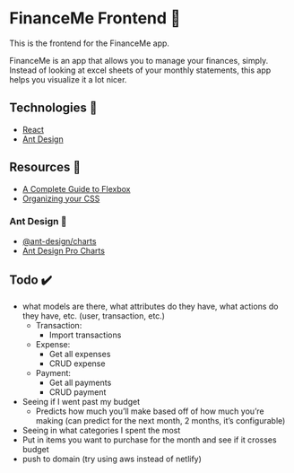 # FinanceMe Frontend 💸

This is the frontend for the FinanceMe app.

FinanceMe is an app that allows you to manage your finances, simply. Instead of looking at excel sheets of your monthly statements, this app helps you visualize it a lot nicer.

## Technologies 🎷

- [React](https://reactjs.org/)
- [Ant Design](https://ant.design/)

## Resources 💨

- [A Complete Guide to Flexbox](https://css-tricks.com/snippets/css/a-guide-to-flexbox/)
- [Organizing your CSS](https://developer.mozilla.org/en-US/docs/Learn/CSS/Building_blocks/Organizing)

### Ant Design 🐜

- [@ant-design/charts](https://github.com/ant-design/ant-design-charts)
- [Ant Design Pro Charts](https://pro.ant.design/docs/graph)

## Todo ✔️

- what models are there, what attributes do they have, what actions do they have, etc. (user, transaction, etc.)
  - Transaction:
    - Import transactions
  - Expense:
    - Get all expenses
    - CRUD expense
  - Payment:
    - Get all payments
    - CRUD payment
- Seeing if I went past my budget
  - Predicts how much you’ll make based off of how much you’re making (can predict for the next month, 2 months, it’s configurable)
- Seeing in what categories I spent the most
- Put in items you want to purchase for the month and see if it crosses budget
- push to domain (try using aws instead of netlify)
